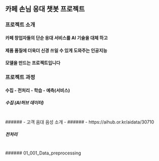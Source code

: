 ## 카페 손님 응대 챗봇 프로젝트


###  프로젝트 소개

#### 카페 창업자들의 단순 응대 서비스를 AI 기술을 대체 하고
#### 제품 품질에 더욱더 신경 쓰일 수 있게 도와주는 인공지능
#### 모델을 만드는 프로젝트입니다


### 프로젝트 과정

#### 수집 - 전처리 - 학습 - 예측(서비스)


#####    수집 (AI허브 데이터)
<br>
###### - 고객 음대 음성 소개 - 
###### - https://aihub.or.kr/aidata/30710


#####   전처리 
<br>
######  01_001_Data_preprocessing


     



